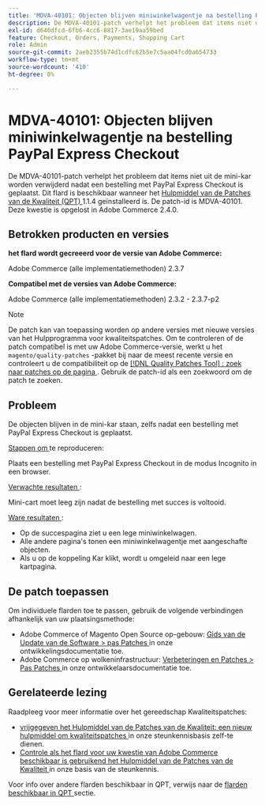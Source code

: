 ```yaml
---
title: 'MDVA-40101: Objecten blijven miniwinkelwagentje na bestelling PayPal Express Checkout'
description: De MDVA-40101-patch verhelpt het probleem dat items niet uit de mini-kar worden verwijderd nadat een bestelling met PayPal Express Checkout is geplaatst. Deze patch is beschikbaar wanneer [Quality Patches Tool (QPT)] (https://experienceleague.adobe.com/en/docs/commerce-operations/upgrade-guide/patches/overview) 1.1.4 is geïnstalleerd. De patch-id is MDVA-40101. Deze kwestie is opgelost in Adobe Commerce 2.4.0.
exl-id: d640dfcd-6fb6-4cc6-8817-3ae19aa59bed
feature: Checkout, Orders, Payments, Shopping Cart
role: Admin
source-git-commit: 2aeb2355b74d1cdfc62b5e7c5aa04fcd0a654733
workflow-type: tm+mt
source-wordcount: '410'
ht-degree: 0%

---
```


# MDVA-40101: Objecten blijven miniwinkelwagentje na bestelling PayPal Express Checkout

De MDVA-40101-patch verhelpt het probleem dat items niet uit de mini-kar worden verwijderd nadat een bestelling met PayPal Express Checkout is geplaatst. Dit flard is beschikbaar wanneer het [ Hulpmiddel van de Patches van de Kwaliteit (QPT) ](https://experienceleague.adobe.com/en/docs/commerce-operations/upgrade-guide/patches/overview) 1.1.4 geïnstalleerd is. De patch-id is MDVA-40101. Deze kwestie is opgelost in Adobe Commerce 2.4.0.

## Betrokken producten en versies

**het flard wordt gecreeerd voor de versie van Adobe Commerce:**

Adobe Commerce (alle implementatiemethoden) 2.3.7

**Compatibel met de versies van Adobe Commerce:**

Adobe Commerce (alle implementatiemethoden) 2.3.2 - 2.3.7-p2

>[!NOTE]
>
>De patch kan van toepassing worden op andere versies met nieuwe versies van het Hulpprogramma voor kwaliteitspatches. Om te controleren of de patch compatibel is met uw Adobe Commerce-versie, werkt u het `magento/quality-patches` -pakket bij naar de meest recente versie en controleert u de compatibiliteit op de [[!DNL Quality Patches Tool] : zoek naar patches op de pagina ](https://experienceleague.adobe.com/tools/commerce-quality-patches/index.html) . Gebruik de patch-id als een zoekwoord om de patch te zoeken.

## Probleem

De objecten blijven in de mini-kar staan, zelfs nadat een bestelling met PayPal Express Checkout is geplaatst.

<u> Stappen om </u> te reproduceren:

Plaats een bestelling met PayPal Express Checkout in de modus Incognito in een browser.

<u> Verwachte resultaten </u>:

Mini-cart moet leeg zijn nadat de bestelling met succes is voltooid.

<u> Ware resultaten </u>:

* Op de succespagina ziet u een lege miniwinkelwagen.
* Alle andere pagina&#39;s tonen een miniwinkelwagentje met aangeschafte objecten.
* Als u op de koppeling Kar klikt, wordt u omgeleid naar een lege kartpagina.

## De patch toepassen

Om individuele flarden toe te passen, gebruik de volgende verbindingen afhankelijk van uw plaatsingsmethode:

* Adobe Commerce of Magento Open Source op-gebouw: [ Gids van de Update van de Software > pas Patches ](https://experienceleague.adobe.com/en/docs/commerce-operations/tools/quality-patches-tool/usage) in onze ontwikkelingsdocumentatie toe.
* Adobe Commerce op wolkeninfrastructuur: [ Verbeteringen en Patches > Pas Patches ](https://experienceleague.adobe.com/en/docs/commerce-cloud-service/user-guide/develop/upgrade/apply-patches) in onze ontwikkelaarsdocumentatie toe.

## Gerelateerde lezing

Raadpleeg voor meer informatie over het gereedschap Kwaliteitspatches:

* [ vrijgegeven het Hulpmiddel van de Patches van de Kwaliteit: een nieuw hulpmiddel om kwaliteitspatches ](/help/announcements/adobe-commerce-announcements/magento-quality-patches-released-new-tool-to-self-serve-quality-patches.md) in onze steunkennisbasis zelf-te dienen.
* [ Controle als het flard voor uw kwestie van Adobe Commerce beschikbaar is gebruikend het Hulpmiddel van de Patches van de Kwaliteit ](/help/support-tools/patches-available-in-qpt-tool/check-patch-for-magento-issue-with-magento-quality-patches.md) in onze basis van de steunkennis.

Voor info over andere flarden beschikbaar in QPT, verwijs naar de [ flarden beschikbaar in QPT ](https://support.magento.com/hc/en-us/sections/360010506631-Patches-available-in-QPT-tool-) sectie.
